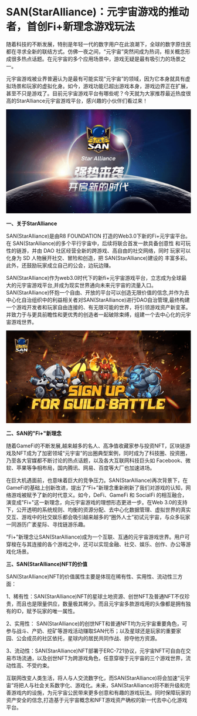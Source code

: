 # SAN(StarAlliance)：元宇宙游戏的推动者，首创Fi+新理念游戏玩法 


随着科技的不断发展，特别是年轻一代的数字用户在此浪潮下，全球的数字原住民都在寻求全新的联结方式。仿佛一夜之间，“元宇宙”突然间成为热词，相关概念形成很多热点话题。在元宇宙的多个应用场景中，游戏无疑是最有吸引力的场景之一。

元宇宙游戏被业界普遍认为是最有可能实现“元宇宙”的领域，因为它本身就具有虚拟场景和玩家的虚拟化身。如今，游戏功能已超出游戏本身，游戏边界正在扩展，甚至不只是游戏了。目前元宇宙游戏平台有哪些呢？今天就为大家推荐最近热度很高的StarAlliance元宇宙游戏平台，感兴趣的小伙伴们看过来！

![元宇宙](278.png)



**一、关于StarAlliance**

SAN(StarAlliance)是由R8 FOUNDATION 打造的Web3.0下新的Fi+元宇宙平台。在 SAN(StarAlliance)的多个平行宇宙中，后续将联合首发一款具备创意性 和可玩性的链游，并由 DAO 社区经营全新的跨游戏、高自由的社交网络，同时 玩家可以化身为 SD 人物展开社交、冒险和创造，把 SAN(StarAlliance)建设的 丰富多彩。此外，还鼓励玩家成立自己的公会，边玩边赚。

SAN(StarAlliance)作为web3.0时代下的新fi+元宇宙游戏平台，立志成为全球最大的元宇宙游戏平台,并成为现实世界通向未来元宇宙的流量入口。SAN(StarAlliance)怀抱一个自由、开放的平台可以创造无限价值的信念,并作为去中心化自治组织中的利益相关者对SAN(StarAlliance)进行DAO自治管理,最终构建一个游戏开发者和玩家自由连接的、有无限可能的世界，将引领游戏资产新变革。并致力于与更具前瞻性和更优秀的创造者一起破除束缚，组建一个去中心化的元宇宙游戏世界。

![img](279.png)



**二、SAN的"Fi+"新理念**

随着GameFi的不断发展,越来越多的名人、高净值收藏家参与投资NFT，区块链游戏及NFT成为了加密领域“元宇宙”的出圈典型案例，同时成为了科技圈、投资圈，乃至各大官媒都不断讨论的热点话题，以及各大互联网科技巨头如 Facebook、微软、苹果等争相布局，国内腾讯、网易、百度等大厂也加速进场。

在巨大机遇面前，也意味着巨大的竞争压力。SAN(StarAlliance)再次背景下，在GameFi的基础上创新改进，提出了“Fi+”新理念重新刷新了我们对游戏的认知，网络游戏被赋予了新的时代意义。如今，DeFi、GameFi 和 SocialFi 的相互融合，演变成"Fi+"这一新理念，向元宇宙游戏的理想形态更进一步。在Web 3.0的支持下，公开透明的系统规则、均衡的资源分配、去中心化数据管理、虚拟世界的真实交互、游戏中的社交娱乐都会吸引越来越多的“圈外人士”初试元宇宙，与众多玩家一同游历广袤星际、寻找链游乐趣。

“Fi+”新理念让SAN(StarAlliance)成为一个互联、互通的元宇宙游戏世界。用户可穿梭在与其连接的各个游戏之中，还可以实现金融、社交、娱乐、创作、办公等游戏化场景。

**三、SAN(StarAlliance)NFT的价值**

SAN(StarAlliance)NFT的价值属性主要是体现在稀有性、实用性、流动性三方面：

1、稀有性：SAN(StarAlliance)NFT的星球土地资源、创世NFT及普通NFT不仅珍贵，而且也是限量供应，数量极其稀少。而且元宇宙多款游戏用的头像都是拥有独有的ID，赋予玩家的唯一属性。

2、实用性： SAN(StarAlliance)的创世NFT和普通NFT均为元宇宙重要角色，可参与战斗、产奶、挖矿等游戏活动赚取SAN代币；以及星球还是玩家的重要家园、公会成员的社区依托，星球内的居民共同作战、掠夺他方资源。

3、流动性：SAN(StarAlliance)NFT部署于ERC-721协议，元宇宙NFT可自由在交易市场流通，以及创世NFT为跨游戏角色，任意穿梭于元宇宙的三个游戏世界，流动性高、不受约束。

互联网改变人类生活，将人与人交流数字化，而SAN(StarAlliance)将会加速“元宇宙”将把人与社会关系数字化、游戏化。未来，SAN(StarAlliance)将不断升级和完善游戏内的设施，为元宇宙公民带来更多创意和有趣的游戏玩法。同时保障玩家的资产安全的信念,打造基于元宇宙概念和NFT游戏资产确权的新一代去中心化游戏平台。

